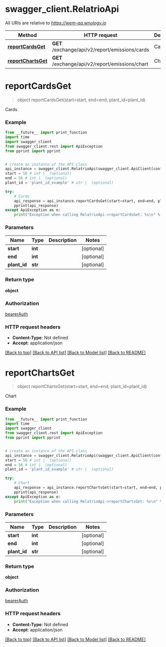 # swagger_client.RelatrioApi

All URIs are relative to *https://wem-qa.wnology.io*

Method | HTTP request | Description
------------- | ------------- | -------------
[**reportCardsGet**](RelatrioApi.md#reportCardsGet) | **GET** /exchange/api/v2/report/emissions/cards | Cards
[**reportChartsGet**](RelatrioApi.md#reportChartsGet) | **GET** /exchange/api/v2/report/emissions/chart | Chart

# **reportCardsGet**
> object reportCardsGet(start=start, end=end, plant_id=plant_id)

Cards

### Example
```python
from __future__ import print_function
import time
import swagger_client
from swagger_client.rest import ApiException
from pprint import pprint


# create an instance of the API class
api_instance = swagger_client.RelatrioApi(swagger_client.ApiClient(configuration))
start = 56 # int |  (optional)
end = 56 # int |  (optional)
plant_id = 'plant_id_example' # str |  (optional)

try:
    # Cards
    api_response = api_instance.reportCardsGet(start=start, end=end, plant_id=plant_id)
    pprint(api_response)
except ApiException as e:
    print("Exception when calling RelatrioApi->reportCardsGet: %s\n" % e)
```

### Parameters

Name | Type | Description  | Notes
------------- | ------------- | ------------- | -------------
 **start** | **int**|  | [optional] 
 **end** | **int**|  | [optional] 
 **plant_id** | **str**|  | [optional] 

### Return type

**object**

### Authorization

[bearerAuth](../README.md#bearerAuth)

### HTTP request headers

 - **Content-Type**: Not defined
 - **Accept**: application/json

[[Back to top]](#) [[Back to API list]](../README.md#documentation-for-api-endpoints) [[Back to Model list]](../README.md#documentation-for-models) [[Back to README]](../README.md)

# **reportChartsGet**
> object reportChartsGet(start=start, end=end, plant_id=plant_id)

Chart

### Example
```python
from __future__ import print_function
import time
import swagger_client
from swagger_client.rest import ApiException
from pprint import pprint


# create an instance of the API class
api_instance = swagger_client.RelatrioApi(swagger_client.ApiClient(configuration))
start = 56 # int |  (optional)
end = 56 # int |  (optional)
plant_id = 'plant_id_example' # str |  (optional)

try:
    # Chart
    api_response = api_instance.reportChartsGet(start=start, end=end, plant_id=plant_id)
    pprint(api_response)
except ApiException as e:
    print("Exception when calling RelatrioApi->reportChartsGet: %s\n" % e)
```

### Parameters

Name | Type | Description  | Notes
------------- | ------------- | ------------- | -------------
 **start** | **int**|  | [optional] 
 **end** | **int**|  | [optional] 
 **plant_id** | **str**|  | [optional] 

### Return type

**object**

### Authorization

[bearerAuth](../README.md#bearerAuth)

### HTTP request headers

 - **Content-Type**: Not defined
 - **Accept**: application/json

[[Back to top]](#) [[Back to API list]](../README.md#documentation-for-api-endpoints) [[Back to Model list]](../README.md#documentation-for-models) [[Back to README]](../README.md)

